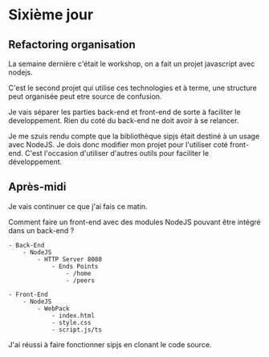 # Sixième jour

## Refactoring organisation

La semaine dernière c'était le workshop, on a fait un projet javascript avec nodejs.

C'est le second projet qui utilise ces technologies et à terme, une structure peut organisée peut etre source de confusion.

Je vais séparer les parties back-end et front-end de sorte à faciliter le developpement. Rien du coté du back-end ne doit avoir à se relancer.

Je me szuis rendu compte que la bibliothèque sipjs était destiné à un usage avec NodeJS. Je dois donc modifier mon projet pour l'utiliser coté front-end. C'est l'occasion d'utiliser d'autres outils pour faciliter le développement.

## Après-midi

Je vais continuer ce que j'ai fais ce matin.

Comment faire un front-end avec des modules NodeJS pouvant être intégré dans un back-end ?

```
- Back-End
    - NodeJS
        - HTTP Server 8080
            - Ends Points
                - /home
                - /peers

- Front-End
    - NodeJS
        - WebPack
            - index.html
            - style.css
            - script.js/ts
```

J'ai réussi à faire fonctionner sipjs en clonant le code source.